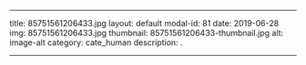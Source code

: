 
---
title: 85751561206433.jpg
layout: default
modal-id: 81
date: 2019-06-28
img: 85751561206433.jpg
thumbnail: 85751561206433-thumbnail.jpg
alt: image-alt
category: cate_human
description: .

---
